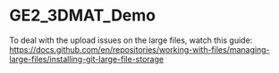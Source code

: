 # GE2_3DMAT_Demo
To deal with the upload issues on the large files, watch this guide: https://docs.github.com/en/repositories/working-with-files/managing-large-files/installing-git-large-file-storage
